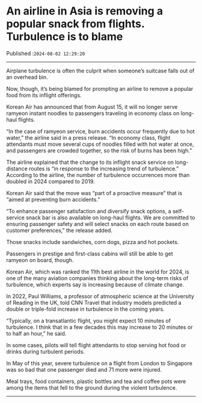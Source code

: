 # An airline in Asia is removing a popular snack from flights. Turbulence is to blame

Published :`2024-08-02 12:29:20`

---

Airplane turbulence is often the culprit when someone’s suitcase falls out of an overhead bin.

Now, though, it’s being blamed for prompting an airline to remove a popular food from its inflight offerings.

Korean Air has announced that from August 15, it will no longer serve ramyeon instant noodles to passengers traveling in economy class on long-haul flights.

​​“In the case of ramyeon service, burn accidents occur frequently due to hot water,” the airline said in a press release. “In economy class, flight attendants must move several cups of noodles filled with hot water at once, and passengers are crowded together, so the risk of burns has been high.”

The airline explained that the change to its inflight snack service on long-distance routes is “in response to the increasing trend of turbulence.” According to the airline, the number of turbulence occurrences more than doubled in 2024 compared to 2019.

Korean Air said that the move was “part of a proactive measure” that is “aimed at preventing burn accidents.”

“To enhance passenger satisfaction and diversify snack options, a self-service snack bar is also available on long-haul flights. We are committed to ensuring passenger safety and will select snacks on each route based on customer preferences,” the release added.

Those snacks include sandwiches, corn dogs, pizza and hot pockets.

Passengers in prestige and first-class cabins will still be able to get ramyeon on board, though.

Korean Air, which was ranked the 11th best airline in the world for 2024, is one of the many aviation companies thinking about the long-term risks of turbulence, which experts say is increasing because of climate change.

In 2022, Paul Williams, a professor of atmospheric science at the University of Reading in the UK, told CNN Travel that industry models predicted a double or triple-fold increase in turbulence in the coming years.

“Typically, on a transatlantic flight, you might expect 10 minutes of turbulence. I think that in a few decades this may increase to 20 minutes or to half an hour,” he said.

In some cases, pilots will tell flight attendants to stop serving hot food or drinks during turbulent periods.

In May of this year, severe turbulence on a flight from London to Singapore was so bad that one passenger died and 71 more were injured.

Meal trays, food containers, plastic bottles and tea and coffee pots were among the items that fell to the ground during the violent turbulence.

---

